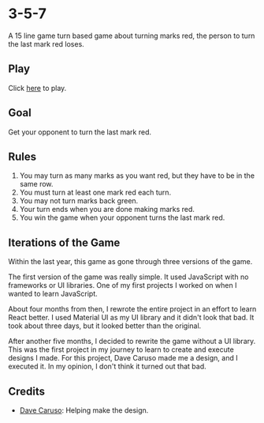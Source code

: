 # 3-5-7
A 15 line game turn based game about turning marks red, the person to turn the last mark red loses.

## Play
Click [here](https://threefiveseven.herokuapp.com/) to play.

## Goal
Get your opponent to turn the last mark red.

## Rules
1. You may turn as many marks as you want red, but they have to be in the same row.
2. You must turn at least one mark red each turn.
3. You may not turn marks back green.
4. Your turn ends when you are done making marks red.
5. You win the game when your opponent turns the last mark red.

## Iterations of the Game
Within the last year, this game as gone through three versions of the game.

The first version of the game was really simple. It used JavaScript with no frameworks or UI libraries. One of my first projects I worked on when I wanted to learn JavaScript.

About four months from then, I rewrote the entire project in an effort to learn React better. I used Material UI as my UI library and it didn't look that bad. It took about three days, but it looked better than the original.

After another five months, I decided to rewrite the game without a UI library. This was the first project in my journey to learn to create and execute designs I made. For this project, Dave Caruso made me a design, and I executed it. In my opinion, I don't think it turned out that bad.

## Credits
- [Dave Caruso](https://davecode.me/): Helping make the design.
